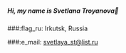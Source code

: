 ##### Hi, my name is Svetlana Troyanova👋
###:flag_ru: Irkutsk, Russia

###:e_mail: svetlaya_st@list.ru
